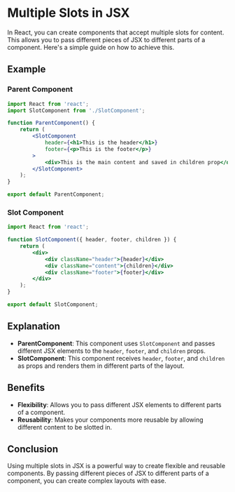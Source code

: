 # Multiple Slots in JSX

In React, you can create components that accept multiple slots for content. This allows you to pass different pieces of JSX to different parts of a component. Here's a simple guide on how to achieve this.

## Example

### Parent Component

```jsx
import React from 'react';
import SlotComponent from './SlotComponent';

function ParentComponent() {
    return (
        <SlotComponent
            header={<h1>This is the header</h1>}
            footer={<p>This is the footer</p>}
        >
            <div>This is the main content and saved in children prop</div>
        </SlotComponent>
    );
}

export default ParentComponent;
```

### Slot Component

```jsx
import React from 'react';

function SlotComponent({ header, footer, children }) {
    return (
        <div>
            <div className="header">{header}</div>
            <div className="content">{children}</div>
            <div className="footer">{footer}</div>
        </div>
    );
}

export default SlotComponent;
```

## Explanation

- **ParentComponent**: This component uses `SlotComponent` and passes different JSX elements to the `header`, `footer`, and `children` props.
- **SlotComponent**: This component receives `header`, `footer`, and `children` as props and renders them in different parts of the layout.

## Benefits

- **Flexibility**: Allows you to pass different JSX elements to different parts of a component.
- **Reusability**: Makes your components more reusable by allowing different content to be slotted in.

## Conclusion

Using multiple slots in JSX is a powerful way to create flexible and reusable components. By passing different pieces of JSX to different parts of a component, you can create complex layouts with ease.
